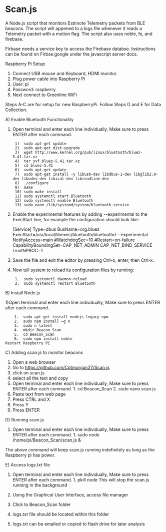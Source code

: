 # Scan.js
A Node.js script that monitors Estimote Telemetry packets from BLE beacons.
The script will appened to a logs file whenever it reads a Telemetry packet with a motion flag.
The script also uses noble, fs, and firebase.

Firbase needs a service key to access the Firebase databse. Instructions can be found on Firbse.google under the javascript server docs.



Raspberry Pi Setup
1. Connect USB mouse and Keyboard, HDMI monitor.
2. Plug power cable into Raspberry Pi
3. User: pi
4. Password: raspberry
5. Next connect to Greenline WiFi

Steps A-C are for setup for new RaspberryPi. Follow Steps D and E for Data Collection.

A) Enable Bluetooth Functionality

1) Open terminal and enter each line individually, Make sure to press ENTER after each command.

		1)	sudo apt-get update
		2)	sudo apt-get dist-upgrade
		3)	wget http://www.kernel.org/pub/linux/bluetooth/bluez-5.41.tar.xz
		4)	tar xvf bluez-5.41.tar.xz
		5)	cd bluez-5.41 
		6)	sudo apt-get update
		7)	sudo apt-get install -y libusb-dev libdbus-1-dev libglib2.0-dev libudev-dev libical-dev libreadline-dev
		8)	./configure
		9)	make
		10)	sudo make install
		11)	sudo systemctl start Bluetooth
		12)	sudo systemctl enable Bluetooth
		13)	sudo nano /lib/systemd/system/bluetooth.service
	
2) Enable the experimental features by adding --experimental to the ExecStart line, for example the configuration should look like:
	
	[Service]
	Type=dbus
	BusName=org.bluez
	ExecStart=/usr/local/libexec/bluetooth/bluetoothd --experimental               
	NotifyAccess=main
	#WatchdogSec=10
	#Restart=on-failure
	CapabilityBoundingSet=CAP_NET_ADMIN CAP_NET_BIND_SERVICE
	LimitNPROC=1

3) Save the file and exit the editor by pressing Ctrl-o, enter, then Ctrl-x.

4) Now tell system to reload its configuration files by running:

		1.	sudo systemctl daemon-reload
		2.	sudo systemctl restart Bluetooth

B) Install Node.js

1)Open terminal and enter each line individually, Make sure to press ENTER after each command.

		1.	sudo apt-get install nodejs-legacy npm
		2.	sudo npm install –g n
		3.	sudo n latest
		4.	mkdir Beacon_Scan
		5.	cd Beacon_Scan
		6.	sudo npm install noble
	Restart Raspberry Pi

C) Adding scan.js to monitor beacons
	
1. Open a web browser
2. Go to https://github.com/Cptmorgan27/Scan.js 
3. click on scan.js 
4. select all the text and copy
5. Open terminal and enter each line individually, Make sure to press ENTER after each command. 
		1.	cd Beacon_Scan
		2.	sudo nano scan.js
6. Paste text from web page
7. Press CTRL and X 
8. Press Y
9. Press ENTER

D) Running scan.js

1) Open terminal and enter each line individually, Make sure to press ENTER after each command. 
		1.	sudo node /home/pi/Beacon_Scan/scan.js &

The above command will keep scan.js running indefinitely as long as the Raspberry pi has power.

E) Access logs.txt file

1) Open terminal and enter each line individually, Make sure to press ENTER after each command. 
		1.	pkill node
This will stop the scan.js running in the background

2) Using the Graphical User Interface, access file manager
3) Click to Beacon_Scan folder
4) logs.txt file should be located within this folder
5) logs.txt can be emailed or copied to flash drive for later analysis 
